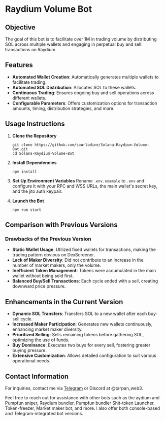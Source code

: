 # Raydium Volume Bot

## Objective

The goal of this bot is to facilitate over 1M in trading volume by distributing SOL across multiple wallets and engaging in perpetual buy and sell transactions on Raydium.

## Features

- **Automated Wallet Creation**: Automatically generates multiple wallets to facilitate trading.
- **Automated SOL Distribution**: Allocates SOL to these wallets.
- **Continuous Trading**: Ensures ongoing buy and sell operations across different wallets.
- **Configurable Parameters**: Offers customization options for transaction amounts, timing, distribution strategies, and more.

## Usage Instructions

1. **Clone the Repository**

   ```
   git clone https://github.com/sourlodine/Solana-Raydium-Volume-Bot.git
   cd Solana-Raydium-Volume-Bot
   ```

2. **Install Dependencies**

   ```
   npm install
   ```

3. **Set Up Environment Variables**
   Rename `.env.example` to `.env` and configure it with your RPC and WSS URLs, the main wallet's secret key, and the jito auth keypair.

4. **Launch the Bot**
   ```
   npm run start
   ```

## Comparison with Previous Versions

### Drawbacks of the Previous Version

- **Static Wallet Usage**: Utilized fixed wallets for transactions, making the trading pattern obvious on DexScreener.
- **Lack of Maker Diversity**: Did not contribute to an increase in the number of market makers, only the volume.
- **Inefficient Token Management**: Tokens were accumulated in the main wallet without being sold first.
- **Balanced Buy/Sell Transactions**: Each cycle ended with a sell, creating downward price pressure.

## Enhancements in the Current Version

- **Dynamic SOL Transfers**: Transfers SOL to a new wallet after each buy-sell cycle.
- **Increased Maker Participation**: Generates new wallets continuously, enhancing market maker diversity.
- **Prioritized Selling**: Sells remaining tokens before gathering SOL, optimizing the use of funds.
- **Buy Dominance**: Executes two buys for every sell, fostering greater buying pressure.
- **Extensive Customization**: Allows detailed configuration to suit various operational needs.

## Contact Information

For inquiries, contact me via [Telegram](https://t.me/tarpan_tg) or Discord at @tarpan_web3.

Feel free to reach out for assistance with other bots such as the aydium and Pumpfun sniper, Raydium bundler, Pumpfun bundler Shit-token Launcher, Token-freezer, Market maker bot, and more. I also offer both console-based and Telegram-integrated bot versions.
